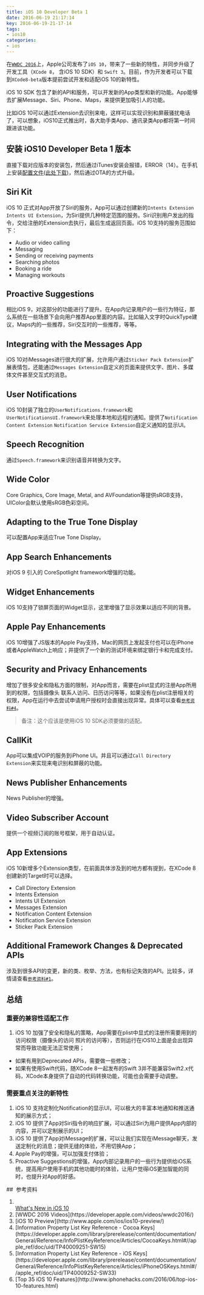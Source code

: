 ```yaml
---
title: iOS 10 Developer Beta 1
date: 2016-06-19 21:17:14
key: 2016-06-19-21-17-14
tags:
- ios10
categories:
- ios
---
```


在[`WWDC 2016`](https://developer.apple.com/videos/wwdc2016/)上，Apple公司发布了`iOS 10`，带来了一些新的特性，并同步升级了开发工具（`XCode 8`， 含iOS 10 SDK）和 `Swift 3`。目前，作为开发者可以下载到`XCode8-beta`版本提前尝试开发和适配iOS 10的新特性。

iOS 10 SDK 包含了新的API和服务，可以开发新的App类型和新的功能。App能够去扩展Message、Siri、Phone、Maps，来提供更加吸引人的功能。

比如iOS 10可以通过Extension去识别来电，这样可以实现识别和屏蔽骚扰电话了，可以想象，iOS10正式推出时，各大助手类App、通讯录类App都将第一时间跟进该功能。
<!-- more -->
## 安装 iOS10 Developer Beta 1 版本
直接下载对应版本的安装包，然后通过iTunes安装会报错，ERROR（14）。在手机上安装[配置文件(此处下载)](/assets/dl/iOS_10_beta_Configuration_Profile.mobileconfig)，然后通过OTA的方式升级。

## Siri Kit
iOS 10 正式对App开放了Siri的服务，App可以通过创建新的`Intents Extension` `Intents UI Extension`，为Siri提供几种特定范围的服务。Siri识别用户发出的指令，交给注册的Extension去执行，最后生成返回页面。iOS 10支持的服务范围如下：
- Audio or video calling
- Messaging
- Sending or receiving payments
- Searching photos
- Booking a ride
- Managing workouts

## Proactive Suggestions
相比iOS 9，对这部分的功能进行了提升。在App内记录用户的一些行为特征，那么系统在一些场景下会向用户推荐App里面的内容。比如输入文字时QuickType建议，Maps内的一些推荐，Siri交互时的一些推荐，等等。

## Integrating with the Messages App
iOS 10对iMessages进行很大的扩展，允许用户通过`Sticker Pack Extension`扩展表情包，还能通过`Messages Extension`自定义的页面来提供文字、图片、多媒体文件甚至交互式的消息。

## User Notifications
iOS 10封装了独立的`UserNotifications.framework`和`UserNotificationsUI.framework`来处理本地和远程的通知。提供了`Notification Content Extension` `Notification Service Extension`自定义通知的显示UI。

## Speech Recognition
通过`Speech.framework`来识别语音并转换为文字。

## Wide Color
Core Graphics, Core Image, Metal, and AVFoundation等提供sRGB支持，UIColor会默认使用sRGB色彩空间。

## Adapting to the True Tone Display
可以配置App来适应True Tone Display。

## App Search Enhancements
对iOS 9 引入的 CoreSpotlight framework增强的功能。

## Widget Enhancements
iOS 10支持了锁屏页面的Widget显示，这里增强了显示效果以适应不同的背景。

## Apple Pay Enhancements
iOS 10增强了JS版本的Apple Pay支持，Mac的网页上发起支付也可以在iPhone或者AppleWatch上响应；并提供了一个新的测试环境来绑定银行卡和完成支付。

## Security and Privacy Enhancements
增加了很多安全和隐私方面的限制，对App而言，需要在plist显式的注册App所用到的权限，包括摄像头
联系人访问、日历访问等等，如果没有在plist注册相关的权限，App在运行中去尝试申请用户授权时会直接出现异常。具体可以查看[`参考资料#4`](#ref4)。
> 备注：这个应该是使用iOS 10 SDK必须要做的适配。

## CallKit
App可以集成VOIP的服务到iPhone UI。并且可以通过`Call Directory Extension`来实现来电识别和屏蔽的功能。

## News Publisher Enhancements
News Publisher的增强。

## Video Subscriber Account
提供一个视频订阅的账号框架，用于自动认证。

## App Extensions
iOS 10新增多个Extension类型，在前面具体涉及到的地方都有提到，在XCode 8创建新的Target时可以选择。
- Call Directory Extension
- Intents Extension
- Intents UI Extension
- Messages Extension
- Notification Content Extension
- Notification Service Extension
- Sticker Pack Extension

## Additional Framework Changes & Deprecated APIs
涉及到很多API的变更，新的类、枚举、方法，也有标记失效的API。比较多，详情请查看[`参考资料#1`](#ref1)。

## 总结
### 重要的兼容性适配工作
1. iOS 10 加强了安全和隐私的策略，App需要在plist中显式的注册所需要用到的访问权限（摄像头的访问
照片的访问等），否则运行在iOS10上面是会出现异常而导致功能无法正常使用；
- 如果有用到Deprecated APIs，需要做一些修改；
- 如果有使用Swift代码，随XCode 8一起发布的Swift 3并不能兼容Swift2.x代码，XCode本身提供了自动的代码转换功能，可能也会需要手动调整。

### 需要重点关注的新特性
1. iOS 10 支持定制化Notification的显示UI，可以极大的丰富本地通知和推送通知的展示方式；
2. iOS 10 提供了App对Siri指令的响应扩展，可以通过Siri为用户提供App内部的内容，并可以定制展示的UI；
3. iOS 10 提供了App对iMessage的扩展，可以让我们实现在iMessage聊天，发送定制化的消息；提供无缝的体验，不用切换App；
4. Apple Pay的增强，可以加强支付体验；
5. Proactive Suggestions的增强，App内部记录用户的一些行为提供给iOS系统，提高用户使用手机的其他功能时的体验，让用户觉得iOS更加智能的同时，也提升对App的好感。

##  参考资料
1.  <div id="ref1" />[What's New in iOS 10](https://developer.apple.com/library/prerelease/content/releasenotes/General/WhatsNewIniOS/Articles/iOS10.html#//apple_ref/doc/uid/TP40017084-DontLinkElementID_1)
2. <div id="ref2" />[WWDC 2016 Videos](https://developer.apple.com/videos/wwdc2016/)
3. <div id="ref3" />[iOS 10 Preview](http://www.apple.com/ios/ios10-preview/)
4. <div id="ref4" />[Information Property List Key Reference - Cocoa Keys](https://developer.apple.com/library/prerelease/content/documentation/General/Reference/InfoPlistKeyReference/Articles/CocoaKeys.html#//apple_ref/doc/uid/TP40009251-SW15)
5. <div id="ref5" />[Information Property List Key Reference - iOS Keys](https://developer.apple.com/library/prerelease/content/documentation/General/Reference/InfoPlistKeyReference/Articles/iPhoneOSKeys.html#//apple_ref/doc/uid/TP40009252-SW33)
6. <div id="ref6" />[Top 35 iOS 10 Features](http://www.iphonehacks.com/2016/06/top-ios-10-features.html)
